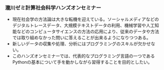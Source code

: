 ### 瀧川ゼミ計算社会科学ハンズオンセミナー
- 現在社会学の方法論は大きな転機を迎えている。ソーシャルメディアなどのデジタルトレースデータ、大規模テキストデータの利用、機械学習や人工知能などのコンピュータサイエンスの方法の応用により、従来のデータや方法では取り組めなかった問いに答えることが出来るようになりつつある。
- 新しいデータの収集や処理、分析にはプログラミングのスキルが欠かせない。
- このハンズオンセミナーでは、代表的なプログラミング言語の一つであるPythonの基本について手を動かしながら習得することを目的としたい。


```{tableofcontents}
```
